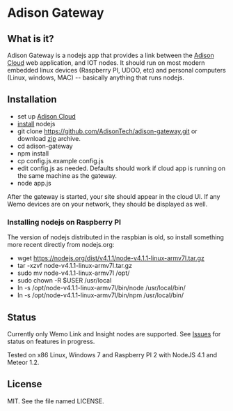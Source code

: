 # Adison Gateway

## What is it?

Adison Gateway is a nodejs app that provides a link between the [Adison Cloud](https://github.com/AdisonTech/adison-cloud) web application, and IOT nodes.  It should run on most modern embedded linux devices (Raspberry PI, UDOO, etc) and personal computers (Linux, windows, MAC) -- basically anything that runs nodejs.

## Installation

* set up [Adison Cloud](https://github.com/AdisonTech/adison-cloud)
* [install](https://nodejs.org) nodejs
* git clone https://github.com/AdisonTech/adison-gateway.git or download [zip](https://github.com/AdisonTech/adison-gateway/archive/master.zip) archive.
* cd adison-gateway
* npm install
* cp config.js.example config.js
* edit config.js as needed.  Defaults should work if cloud app is running on the same machine as the gateway.
* node app.js

After the gateway is started, your site should appear in the cloud UI.  If any Wemo devices are on your network, they should be displayed as well.

### Installing nodejs on Raspberry PI

The version of nodejs distributed in the raspbian is old, so install something more recent directly from nodejs.org:

* wget https://nodejs.org/dist/v4.1.1/node-v4.1.1-linux-armv7l.tar.gz
* tar -xzvf node-v4.1.1-linux-armv7l.tar.gz
* sudo mv  node-v4.1.1-linux-armv7l /opt/
* sudo chown -R $USER /usr/local
* ln -s /opt/node-v4.1.1-linux-armv7l/bin/node /usr/local/bin/
* ln -s /opt/node-v4.1.1-linux-armv7l/bin/npm /usr/local/bin/

## Status

Currently only Wemo Link and Insight nodes are supported.  See [Issues](https://github.com/AdisonTech/adison-gateway/issues) for status on features in progress.

Tested on x86 Linux, Windows 7 and Raspberry PI 2 with NodeJS 4.1 and Meteor 1.2.

## License 

MIT.  See the file named LICENSE.





